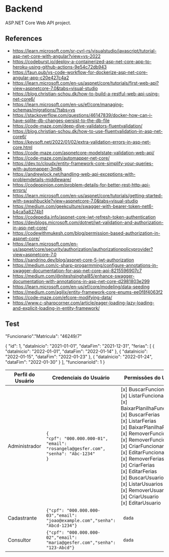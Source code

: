 ﻿# Backend

ASP.NET Core Web API project.

## References

- https://learn.microsoft.com/sr-cyrl-rs/visualstudio/javascript/tutorial-asp-net-core-with-angular?view=vs-2022
- https://codeburst.io/deploy-a-containerized-asp-net-core-app-to-heroku-using-github-actions-9e54c72db943
- https://faun.pub/vs-code-workflow-for-dockerize-asp-net-core-angular-app-c20e427c4a2
- https://learn.microsoft.com/en-us/aspnet/core/tutorials/first-web-api?view=aspnetcore-7.0&tabs=visual-studio
- https://blog.christian-schou.dk/how-to-build-a-restful-web-api-using-net-core6/
- https://learn.microsoft.com/en-us/ef/core/managing-schemas/migrations/?tabs=vs
- https://stackoverflow.com/questions/46147839/docker-how-can-i-have-sqlite-db-changes-persist-to-the-db-file
- https://code-maze.com/deep-dive-validators-fluentvalidation/
- https://blog.christian-schou.dk/how-to-use-fluentvalidation-in-asp-net-core6/
- https://kevsoft.net/2022/01/02/extra-validation-errors-in-asp-net-core.html
- https://code-maze.com/aspnetcore-modelstate-validation-web-api/
- https://code-maze.com/automapper-net-core/
- https://dev.to/cloudx/entity-framework-core-simplify-your-queries-with-automapper-3m8k
- https://andrewlock.net/handling-web-api-exceptions-with-problemdetails-middleware/
- https://codeopinion.com/problem-details-for-better-rest-http-api-errors/
- https://learn.microsoft.com/en-us/aspnet/core/tutorials/getting-started-with-swashbuckle?view=aspnetcore-7.0&tabs=visual-studio
- https://medium.com/geekculture/swagger-with-bearer-token-net6-b4ca5a8274b1
- https://codepedia.info/aspnet-core-jwt-refresh-token-authentication
- https://devblogs.microsoft.com/dotnet/jwt-validation-and-authorization-in-asp-net-core/
- https://codewithmukesh.com/blog/permission-based-authorization-in-aspnet-core/
- https://learn.microsoft.com/en-us/aspnet/core/security/authorization/iauthorizationpolicyprovider?view=aspnetcore-7.0
- https://sandrino.dev/blog/aspnet-core-5-jwt-authorization
- https://medium.com/c-sharp-progarmming/configure-annotations-in-swagger-documentation-for-asp-net-core-api-8215596907c7
- https://medium.com/@niteshsinghal85/enhance-swagger-documentation-with-annotations-in-asp-net-core-d2981803e299
- https://learn.microsoft.com/en-us/ef/core/modeling/data-seeding
- https://medium.com/agilix/entity-framework-core-enums-ee0f8f4063f2
- https://code-maze.com/efcore-modifying-data/
- https://www.c-sharpcorner.com/article/eager-loading-lazy-loading-and-explicit-loading-in-entity-framework/

## Test

"Funcionario"."Matricula": "46249/7"

{
  "id": 1,
  "dataInicio": "2021-01-01",
  "dataFim": "2021-12-31",
  "ferias": [
    {
      "dataInicio": "2022-01-01",
      "dataFim": "2022-01-14"
    },
    {
      "dataInicio": "2022-01-15",
      "dataFim": "2022-01-23"
    },
    {
      "dataInicio": "2022-01-24",
      "dataFim": "2022-01-30"
    }
  ],
  "funcionarioId": 1
}

| Perfil do Usuário | Credenciais do Usuário | Permissões do Usuário |
| ------------- | ------------------------------ | ----------- |
| Administrador | `{`<br>`"cpf": "000.000.000-01",`<br>`"email": "rosangela@gesfer.com",`<br>`"senha": "Abc-1234"`<br>`}` |[x] BuscarFuncionario<br>[x] ListarFuncionarios<br>[x] BaixarPlanilhaFuncionarios<br>[x] BuscarFerias<br>[x] ListarFerias<br>[x] BaixarPlanilhaFerias<br>[x] RemoverFuncionario<br>[x] RemoverFuncionarios<br>[x] CriarFuncionario<br>[x] EditarFuncionario<br>[x] RemoverFerias<br>[x] CriarFerias<br>[x] EditarFerias<br>[x] BuscarUsuario<br>[x] ListarUsuarios<br>[x] RemoverUsuario<br>[x] CriarUsuario<br>[x] EditarUsuario|
| Cadastrante | `{"cpf": "000.000.000-03","email": "joao@example.com","senha": "Abcd-1234"}` | ``` dada``` |
| Consultor |`{"cpf": "000.000.000-02","email": "maria@gesfer.com","senha": "123-Abcd"}`| ``` dada``` |
